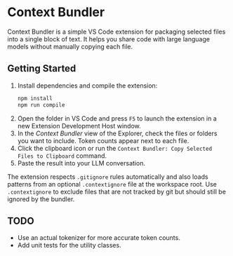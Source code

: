# Context Bundler

Context Bundler is a simple VS Code extension for packaging selected files into a single block of text. It helps you share code with large language models without manually copying each file.

## Getting Started

1. Install dependencies and compile the extension:
   ```bash
   npm install
   npm run compile
   ```
2. Open the folder in VS Code and press `F5` to launch the extension in a new Extension Development Host window.
3. In the *Context Bundler* view of the Explorer, check the files or folders you want to include. Token counts appear next to each file.
4. Click the clipboard icon or run the `Context Bundler: Copy Selected Files to Clipboard` command.
5. Paste the result into your LLM conversation.

The extension respects `.gitignore` rules automatically and also loads patterns from an optional `.contextignore` file at the workspace root. Use `.contextignore` to exclude files that are not tracked by git but should still be ignored by the bundler.

## TODO

- Use an actual tokenizer for more accurate token counts.
- Add unit tests for the utility classes.
